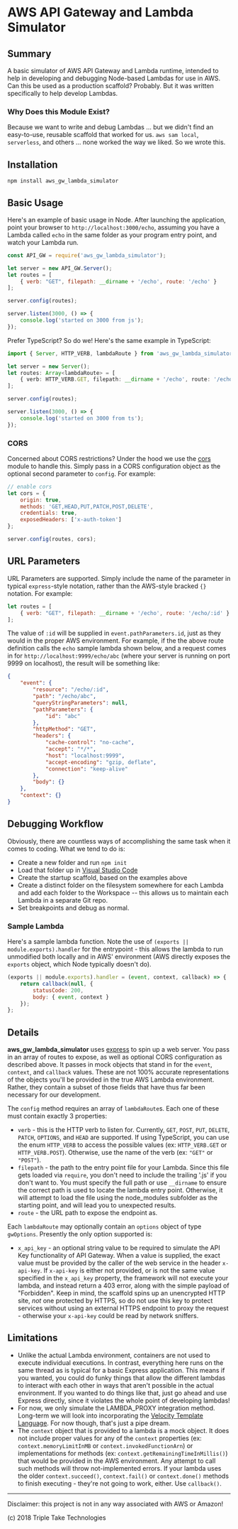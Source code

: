 # AWS API Gateway and Lambda Simulator

## Summary
A basic simulator of AWS API Gateway and Lambda runtime, intended to help in developing and debugging Node-based Lambdas for use in AWS.  Can this be used as a production scaffold?  Probably.  But it was written specifically to help develop Lambdas.

### Why Does this Module Exist?
Because we want to write and debug Lambdas ... but we didn't find an easy-to-use, reusable scaffold that worked for us.  `aws sam local`, `serverless`, and others ... none worked the way we liked.  So we wrote this.

## Installation
```
npm install aws_gw_lambda_simulator
```

## Basic Usage
Here's an example of basic usage in Node.  After launching the application, point your browser to `http://localhost:3000/echo`, assuming you have a Lambda called `echo` in the same folder as your program entry point, and watch your Lambda run.
```js
const API_GW = require('aws_gw_lambda_simulator');

let server = new API_GW.Server();
let routes = [
    { verb: "GET", filepath: __dirname + '/echo', route: '/echo' }
];

server.config(routes);

server.listen(3000, () => {
    console.log('started on 3000 from js');
});
```

Prefer TypeScript?  So do we!  Here's the same example in TypeScript:
```ts
import { Server, HTTP_VERB, lambdaRoute } from 'aws_gw_lambda_simulator';

let server = new Server();
let routes: Array<lambdaRoute> = [
    { verb: HTTP_VERB.GET, filepath: __dirname + '/echo', route: '/echo' }
];

server.config(routes);

server.listen(3000, () => {
    console.log('started on 3000 from ts');
});
```

### CORS
Concerned about CORS restrictions?  Under the hood we use the [cors](https://www.npmjs.com/package/cors) module to handle this.  Simply pass in a CORS configuration object as the optional second parameter to `config`.  For example:
```js
// enable cors
let cors = {
    origin: true,
    methods: 'GET,HEAD,PUT,PATCH,POST,DELETE',
    credentials: true,
    exposedHeaders: ['x-auth-token']
};

server.config(routes, cors);
```

## URL Parameters
URL Parameters are supported.  Simply include the name of the parameter in typical `express`-style notation, rather than the AWS-style bracked `{}` notation.  For example:

```js
let routes = [
    { verb: "GET", filepath: __dirname + '/echo', route: '/echo/:id' }
];
```

The value of `:id` will be supplied in `event.pathParameters.id`, just as they would in the proper AWS environment.  For example, if the the above route definition calls the `echo` sample lambda shown below, and a request comes in for `http://localhost:9999/echo/abc` (where your server is running on port 9999 on localhost), the result will be something like:

```json
{
    "event": {
        "resource": "/echo/:id",
        "path": "/echo/abc",
        "queryStringParameters": null,
        "pathParameters": {
            "id": "abc"
        },
        "httpMethod": "GET",
        "headers": {
            "cache-control": "no-cache",
            "accept": "*/*",
            "host": "localhost:9999",
            "accept-encoding": "gzip, deflate",
            "connection": "keep-alive"
        },
        "body": {}
    },
    "context": {}
}
```

## Debugging Workflow
Obviously, there are countless ways of accomplishing the same task when it comes to coding.  What we tend to do is:

* Create a new folder and run `npm init`
* Load that folder up in [Visual Studio Code](https://code.visualstudio.com)
* Create the startup scaffold, based on the examples above
* Create a distinct folder on the filesystem somewhere for each Lambda and add each folder to the Workspace -- this allows us to maintain each Lambda in a separate Git repo.
* Set breakpoints and debug as normal.

### Sample Lambda
Here's a sample lambda function.  Note the use of `(exports || module.exports).handler` for the entrypoint - this allows
the lambda to run unmodified both locally and in AWS' environment (AWS directly exposes the `exports` object, which Node
typically doesn't do).

```js
(exports || module.exports).handler = (event, context, callback) => {
    return callback(null, {
        statusCode: 200,
        body: { event, context }
    });
};
```

## Details
**aws_gw_lambda_simulator** uses [express](https://www.npmjs.com/package/express) to spin up a web server.  You pass in an array of routes to expose, as well as optional CORS configuration as described above.  It passes in mock objects that stand in for the `event`, `context`, and `callback` values.  These are not 100% accurate representations of the objects you'll be provided in the true AWS Lambda environment.  Rather, they contain a subset of those fields that have thus far been necessary for our development.

The `config` method requires an array of `lambdaRoute`s.  Each one of these must contain exactly 3 properties:

* `verb` - this is the HTTP verb to listen for.  Currently, `GET`, `POST`, `PUT`, `DELETE`, `PATCH`, `OPTIONS`, and `HEAD` are supported.  If using TypeScript, you can use the enum `HTTP_VERB` to access the possible values (ex: `HTTP_VERB.GET` or `HTTP_VERB.POST`).  Otherwise, use the name of the verb (ex: `"GET"` or `"POST"`).
* `filepath` - the path to the entry point file for your Lambda.  Since this file gets loaded via `require`, you don't need to include the trailing '.js' if you don't want to.  You must specify the full path or use `__dirname` to ensure the correct path is used to locate the lambda entry point.  Otherwise, it will attempt to load the file using the node_modules subfolder as the starting point, and will lead you to unexpected results.
* `route` - the URL path to expose the endpoint as.

Each `lambdaRoute` may optionally contain an `options` object of type `gwOptions`.  Presently the only option supported is:

* `x_api_key` - an optional string value to be required to simulate the API Key functionality of API Gateway.  When a value is supplied, the exact value must be provided by the caller of the web service in the header `x-api-key`.  If `x-api-key` is either not provided, or is not the same value specified in the `x_api_key` property, the framework will not execute your lambda, and instead return a 403 error, along with the simple payload of "Forbidden".  Keep in mind, the scaffold spins up an unencrypted HTTP site, _not_ one protected by HTTPS, so do not use this key to protect services without using an external HTTPS endpoint to proxy the request - otherwise your `x-api-key` could be read by network sniffers.

## Limitations
* Unlike the actual Lambda environment, containers are not used to execute individual executions.  In contrast, everything here runs on the same thread as is typical for a basic Express application.  This means if you wanted, you could do funky things that allow the different lambdas to interact with each other in ways that aren't possible in the actual environment.  If you wanted to do things like that, just go ahead and use Express directly, since it violates the whole point of developing lambdas!
* For now, we only simulate the LAMBDA_PROXY integration method.  Long-term we will look into incorporating the [Velocity Template Language](http://velocity.apache.org/engine/devel/vtl-reference.html).  For now though, that's just a pipe dream.
* The `context` object that is provided to a lambda is a mock object.  It does not include proper values for any of the `context` properties (ex: `context.memoryLimitInMB` or `context.invokedFunctionArn`) or implementations for methods (ex: `context.getRemainingTimeInMillis()`) that would be provided in the AWS environment.  Any attempt to call such methods will throw not-implemented errors.  If your lambda uses the older `context.succeed()`, `context.fail()` or `context.done()` methods to finish executing - they're not going to work, either.  Use `callback()`.
___
Disclaimer:  this project is not in any way associated with AWS or Amazon!

(c) 2018 Triple Take Technologies
